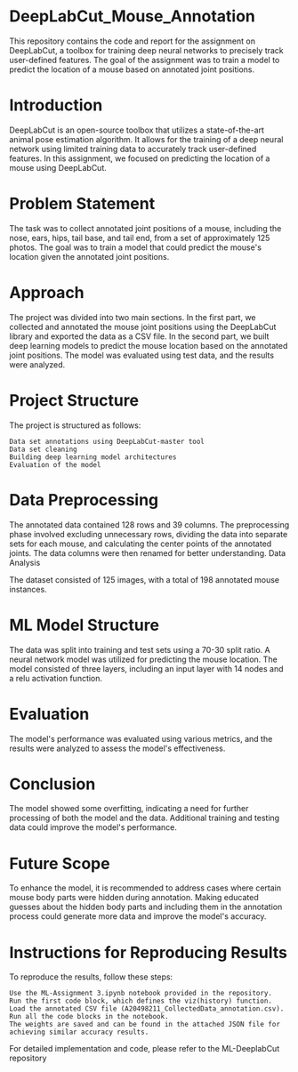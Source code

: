 # DeepLabCut_Mouse_Annotation
This repository contains the code and report for the assignment on DeepLabCut, a toolbox for training deep neural networks to precisely track user-defined features. The goal of the assignment was to train a model to predict the location of a mouse based on annotated joint positions.

# Introduction

DeepLabCut is an open-source toolbox that utilizes a state-of-the-art animal pose estimation algorithm. It allows for the training of a deep neural network using limited training data to accurately track user-defined features. In this assignment, we focused on predicting the location of a mouse using DeepLabCut.

# Problem Statement

The task was to collect annotated joint positions of a mouse, including the nose, ears, hips, tail base, and tail end, from a set of approximately 125 photos. The goal was to train a model that could predict the mouse's location given the annotated joint positions.

# Approach

The project was divided into two main sections. In the first part, we collected and annotated the mouse joint positions using the DeepLabCut library and exported the data as a CSV file. In the second part, we built deep learning models to predict the mouse location based on the annotated joint positions. The model was evaluated using test data, and the results were analyzed.

# Project Structure

The project is structured as follows:

    Data set annotations using DeepLabCut-master tool
    Data set cleaning
    Building deep learning model architectures
    Evaluation of the model

# Data Preprocessing

The annotated data contained 128 rows and 39 columns. The preprocessing phase involved excluding unnecessary rows, dividing the data into separate sets for each mouse, and calculating the center points of the annotated joints. The data columns were then renamed for better understanding.
Data Analysis

The dataset consisted of 125 images, with a total of 198 annotated mouse instances.

# ML Model Structure

The data was split into training and test sets using a 70-30 split ratio. A neural network model was utilized for predicting the mouse location. The model consisted of three layers, including an input layer with 14 nodes and a relu activation function.

# Evaluation

The model's performance was evaluated using various metrics, and the results were analyzed to assess the model's effectiveness.

# Conclusion

The model showed some overfitting, indicating a need for further processing of both the model and the data. Additional training and testing data could improve the model's performance.

# Future Scope

To enhance the model, it is recommended to address cases where certain mouse body parts were hidden during annotation. Making educated guesses about the hidden body parts and including them in the annotation process could generate more data and improve the model's accuracy.

# Instructions for Reproducing Results

To reproduce the results, follow these steps:

    Use the ML-Assignment 3.ipynb notebook provided in the repository.
    Run the first code block, which defines the viz(history) function.
    Load the annotated CSV file (A20498211_CollectedData_annotation.csv).
    Run all the code blocks in the notebook.
    The weights are saved and can be found in the attached JSON file for achieving similar accuracy results.

For detailed implementation and code, please refer to the ML-DeeplabCut repository
